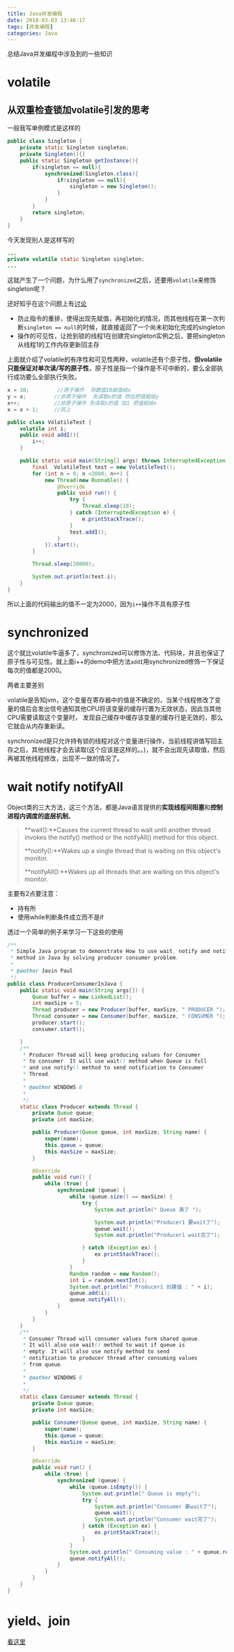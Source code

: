 ```yaml
---
title: Java并发编程  
date: 2018-03-03 13:46:17
tags: [并发编程]  
categories: Java
---
```

总结Java并发编程中涉及到的一些知识

<!-- more -->  



# volatile

## 从双重检查锁加volatile引发的思考

一般我写单例模式是这样的

```java
public class Singleton {
    private static Singleton singleton;
    private Singleton(){}
    public static Singleton getInstance(){
        if(singleton == null){
            synchronized(Singleton.class){
                if(singleton == null){
                    singleton = new Singleton();
                }
            }
        }
        return singleton;
    }
}
```

今天发现别人是这样写的

```java
...
private volatile static Singleton singleton;
...
```

这就产生了一个问题，为什么用了`synchronized`之后，还要用`volatile`来修饰singleton呢？

还好知乎在这个问题上有[讨论](https://www.zhihu.com/question/56606703/answer/149721562)

- 防止指令的重排，使得出现先赋值，再初始化的情况，而其他线程在第一次判断`singleton == null`的时候，就直接返回了一个尚未初始化完成的singleton
- 操作的可见性，让抢到锁的线程1在创建完singleton实例之后，要把singleton从线程1的工作内存更新回主存


上面就介绍了volatile的有序性和可见性两种，volatile还有个原子性，**但volatile只能保证对单次读/写的原子性**，原子性是指一个操作是不可中断的，要么全部执行成功要么全部执行失败。

```java
x = 10;         //原子操作  将数值10赋值给x
y = x;         //非原子操作  先读取x的值 然后把值赋给y
x++;           //非原子操作 先读取x的值 加1 把值赋给x
x = x + 1;     //同上
```

```java
public class VolatileTest {
    volatile int i;
    public void addI(){
        i++;
    }

    public static void main(String[] args) throws InterruptedException {
        final  VolatileTest test = new VolatileTest();
        for (int n = 0; n <2000; n++) {
            new Thread(new Runnable() {
                @Override
                public void run() {
                    try {
                        Thread.sleep(10);
                    } catch (InterruptedException e) {
                        e.printStackTrace();
                    }
                    test.addI();
                }
            }).start();
        }

        Thread.sleep(20000);

        System.out.println(test.i);
    }
}
```

所以上面的代码输出的值不一定为2000，因为`i++`操作不具有原子性



# synchronized

这个就比volatile牛逼多了，synchronized可以修饰方法、代码块，并且也保证了原子性与可见性。就上面i++的demo中把方法`addI`用synchronized修饰一下保证每次的值都是2000。

两者主要差别

volatile是告知jvm，这个变量在寄存器中的值是不确定的，当某个线程修改了变量的值后会发出信号通知其他CPU将该变量的缓存行置为无效状态，因此当其他CPU需要读取这个变量时， 发现自己缓存中缓存该变量的缓存行是无效的，那么它就会从内存重新读。

synchronized是只允许持有锁的线程对这个变量进行操作，当前线程讲值写回主存之后，其他线程才会去读取(这个应该是这样的。。)，就不会出现先读取值，然后再被其他线程修改，出现不一致的情况了。



# wait notify notifyAll

Object类的三大方法，这三个方法，都是Java语言提供的**实现线程间阻塞**和**控制进程内调度的底层机制**。

> **wait():**Causes the current thread to wait until another thread invokes the notify() method or the notifyAll() method for this object.
>
> **notify():**Wakes up a single thread that is waiting on this object's monitor.
>
> **notifyAll():**Wakes up all threads that are waiting on this object's monitor.

主要有2点要注意：

- 持有所
- 使用while判断条件成立而不是if

透过一个简单的例子来学习一下这些的使用

```java
/**
 * Simple Java program to demonstrate How to use wait, notify and notifyAll()
 * method in Java by solving producer consumer problem.
 *
 * @author Javin Paul
 */
public class ProducerConsumerInJava {
    public static void main(String args[]) {
        Queue buffer = new LinkedList();
        int maxSize = 5;
        Thread producer = new Producer(buffer, maxSize, " PRODUCER ");
        Thread consumer = new Consumer(buffer, maxSize, " CONSUMER ");
        producer.start();
        consumer.start();

    }
    /**
     * Producer Thread will keep producing values for Consumer 
     * to consumer. It will use wait() method when Queue is full 
     * and use notify() method to send notification to Consumer 
     * Thread. 
     *
     * @author WINDOWS 8 
     *
     */
    static class Producer extends Thread {
        private Queue queue;
        private int maxSize;

        public Producer(Queue queue, int maxSize, String name) {
            super(name);
            this.queue = queue;
            this.maxSize = maxSize;
        }

        @Override
        public void run() {
            while (true) {
                synchronized (queue) {
                    while (queue.size() == maxSize) {
                        try {
                            System.out.println(" Queue 满了 ");

                            System.out.println("Producer1 要wait了");
                            queue.wait();
                            System.out.println("Producer1 wait完了");

                        } catch (Exception ex) {
                            ex.printStackTrace();
                        }
                    }
                    Random random = new Random();
                    int i = random.nextInt();
                    System.out.println(" Producer1 创建值 : " + i);
                    queue.add(i);
                    queue.notifyAll();
                }
            }
        }
    }
    /**
     * Consumer Thread will consumer values form shared queue.
     * It will also use wait() method to wait if queue is
     * empty. It will also use notify method to send
     * notification to producer thread after consuming values
     * from queue.
     *
     * @author WINDOWS 8
     *
     */
    static class Consumer extends Thread {
        private Queue queue;
        private int maxSize;

        public Consumer(Queue queue, int maxSize, String name) {
            super(name);
            this.queue = queue;
            this.maxSize = maxSize;
        }

        @Override
        public void run() {
            while (true) {
                synchronized (queue) {
                    while (queue.isEmpty()) {
                        System.out.println(" Queue is empty");
                        try {
                            System.out.println("Consumer 要wait了");
                            queue.wait();
                            System.out.println("Consumer wait完了");
                        } catch (Exception ex) {
                            ex.printStackTrace();
                        }
                    }
                    System.out.println(" Consuming value : " + queue.remove());
                    queue.notifyAll();
                }
            }
        }
    }
}
```



# yield、join

[看这里](http://www.cnblogs.com/paddix/p/5381958.html)